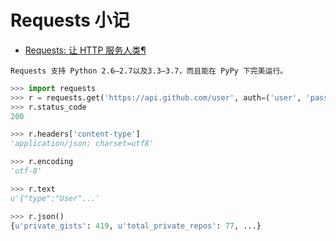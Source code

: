 # Requests 小记

- [Requests: 让 HTTP 服务人类¶](https://2.python-requests.org//zh_CN/latest/)

`Requests 支持 Python 2.6—2.7以及3.3—3.7，而且能在 PyPy 下完美运行。`

```python
>>> import requests
>>> r = requests.get('https://api.github.com/user', auth=('user', 'pass'))
>>> r.status_code
200

>>> r.headers['content-type']
'application/json; charset=utf8'

>>> r.encoding
'utf-8'

>>> r.text
u'{"type":"User"...'

>>> r.json()
{u'private_gists': 419, u'total_private_repos': 77, ...}
```










